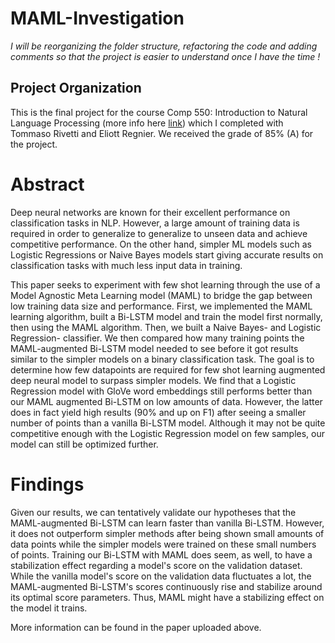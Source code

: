 # MAML-Investigation

*I will be reorganizing the folder structure, refactoring the code and adding comments so that the project is easier to understand once I have the time !*

## Project Organization
This is the final project for the course Comp 550: Introduction to Natural Language Processing (more info here [link](https://www.mcgill.ca/study/2023-2024/courses/comp-550)) which I completed with Tommaso Rivetti and Eliott Regnier. We received the grade of 85% (A) for the project.

# Abstract
Deep neural networks are known for their excellent performance on classification tasks in NLP. However, a large amount of training data is required in order to generalize to generalize to unseen data and achieve competitive performance. On the other hand, simpler ML models such as Logistic Regressions or Naive Bayes models start giving accurate results on classification tasks with much less input data in training. 

This paper seeks to experiment with few shot learning through the use of a Model Agnostic Meta Learning model (MAML) to bridge the gap between low training data size and performance. First, we implemented the MAML learning algorithm, built a Bi-LSTM model and train the model first normally, then using the MAML algorithm. Then, we built a Naive Bayes- and Logistic Regression- classifier. We then compared how many training points the MAML-augmented Bi-LSTM model needed to see before it got results similar to the simpler models on a binary classification task. The goal is to determine how few datapoints are required for few shot learning augmented deep neural model to surpass simpler models. We find that a Logistic Regression model with GloVe word embeddings still performs better than our MAML augmented Bi-LSTM on low amounts of data. However, the latter does in fact yield high results (90\% and up on F1) after seeing a smaller number of points than a vanilla Bi-LSTM model. Although it may not be quite competitive enough with the Logistic Regression model on few samples, our model can still be optimized further.

# Findings
Given our results, we can tentatively validate our hypotheses that the MAML-augmented Bi-LSTM can learn faster than vanilla Bi-LSTM. However, it does not outperform simpler methods after being shown small amounts of data points while the simpler models were trained on these small numbers of points. Training our Bi-LSTM with MAML does seem, as well, to have a stabilization effect regarding a model's score on the validation dataset. While the vanilla model's score on the validation data fluctuates a lot, the MAML-augmented Bi-LSTM's scores continuously rise and stabilize around its optimal score parameters. Thus, MAML might have a stabilizing effect on the model it trains.

More information can be found in the paper uploaded above.
